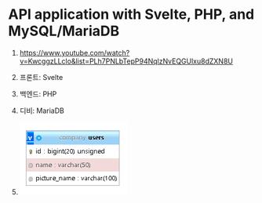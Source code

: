 # API application with Svelte, PHP, and MySQL/MariaDB

1. <https://www.youtube.com/watch?v=KwcggzLLclo&list=PLh7PNLbTepP94NqlzNvEQGUlxu8dZXN8U>

2. 프론트: Svelte

3. 백엔드: PHP

4. 디비: MariaDB

5. ![jpg_1](screenshot.png)
